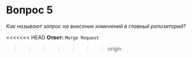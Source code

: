 # Вопрос 5

*Как называют запрос на внесение изменений в главный репозиторий?*

<<<<<<< HEAD
**Ответ:** `Merge Request`
>>>>>>> origin
